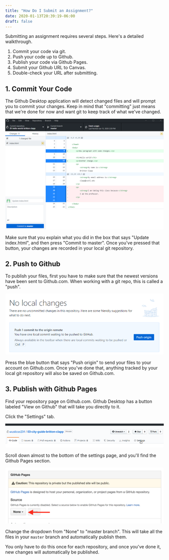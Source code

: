 ```yaml
---
title: "How Do I Submit an Assignment?"
date: 2020-01-13T20:39:19-06:00
draft: false
---
```


Submitting an assignment requires several steps. Here's a detailed walkthrough.

1. Commit your code via git.
2. Push your code up to Github.
3. Publish your code via Github Pages.
4. Submit your Github URL to Canvas.
5. Double-check your URL after submitting.

## 1. Commit Your Code

The Github Desktop application will detect changed files and will prompt you to commit your changes. Keep in mind that "committing" just means that we're done for now and want git to keep track of what we've changed.

![Changes detected in Github Desktop](https://raw.githubusercontent.com/britton-clapp/cse204faq-html/master/img/github-desktop-changes.png)

Make sure that you explain what you did in the box that says "Update index.html", and then press "Commit to master". Once you've pressed that button, your changes are recorded in your local git repository.

## 2. Push to Github

To publish your files, first you have to make sure that the newest versions have been sent to Github.com. When working with a git repo, this is called a "push".

![Changes detected in Github Desktop](https://raw.githubusercontent.com/britton-clapp/cse204faq-html/master/img/github-desktop-local-commit-waiting.png)

Press the blue button that says "Push origin" to send your files to your account on Github.com. Once you've done that, anything tracked by your local git repository will also be saved on Github.com.

## 3. Publish with Github Pages
Find your repository page on Github.com. Github Desktop has a button labeled "View on Github" that will take you directly to it.

Click the "Settings" tab.

![Github repository settings](https://raw.githubusercontent.com/britton-clapp/cse204faq-html/master/img/github-repo-settings.png)

Scroll down almost to the bottom of the settings page, and you'll find the Github Pages section.

![Github pages settings](https://raw.githubusercontent.com/britton-clapp/cse204faq-html/master/img/github-pages.png)

Change the dropdown from "None" to "master branch". This will take all the files in your `master` branch and automatically publish them.

You only have to do this once for each repository, and once you've done it, new changes will automatically be published.

